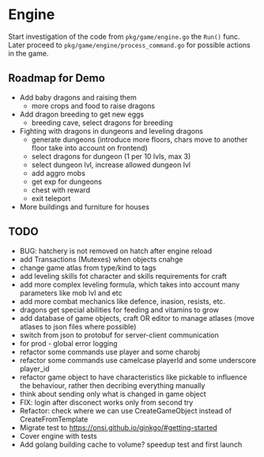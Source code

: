 # Engine

Start investigation of the code from `pkg/game/engine.go` the `Run()` func.
Later proceed to `pkg/game/engine/process_command.go` for possible actions in the game.

## Roadmap for Demo
- Add baby dragons and raising them
  - more crops and food to raise dragons
- Add dragon breeding to get new eggs
  - breeding cave, select dragons for breeding
- Fighting with dragons in dungeons and leveling dragons
  - generate dungeons (introduce more floors, chars move to another floor take into account on frontend)
  - select dragons for dungeon (1 per 10 lvls, max 3)
  - select dungeon lvl, increase allowed dungeon lvl
  - add aggro mobs
  - get exp for dungeons
  - chest with reward
  - exit teleport
- More buildings and furniture for houses

## TODO
- BUG: hatchery is not removed on hatch after engine reload
- add Transactions (Mutexes) when objects cnahge
- change game atlas from type/kind to tags
- add leveling skills fot character and skills requirements for craft
- add more complex leveling formula, which takes into account many parameters like mob lvl and etc
- add more combat mechanics like defence, inasion, resists, etc.
- dragons get special abilities for feeding and vitamins to grow
- add database of game objects, craft OR editor to manage atlases (move atlases to json files where possible)
- switch from json to protobuf for server-client communication
- for prod - global error logging
- refactor some commands use player and some charobj
- refactor some commands use camelcase playerId and some underscore player_id
- refactor game object to have characteristics like pickable to influence the behaviour, rather then decribing everything manually
- think about sending only what is changed in game object
- FIX: login after disconect works only from second try
- Refactor: check where we can use CreateGameObject instead of CreateFromTemplate
- Migrate test to https://onsi.github.io/ginkgo/#getting-started
- Cover engine with tests
- Add golang building cache to volume? speedup test and first launch